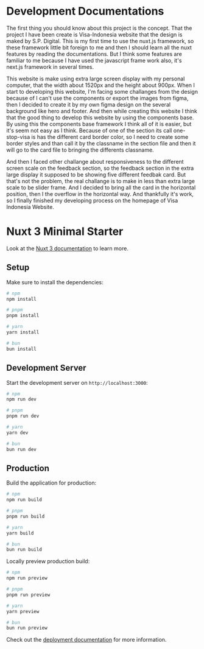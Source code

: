 # Development Documentations

The first thing you should know about this project is the concept. That the project I have been create is Visa-Indonesia website that the design is maked by S.P. Digital.
This is my first time to use the nuxt.js framework, so these framework little bit foreign to me and then I should learn all the nuxt features by reading the documentations. But I think some features are familiar to me because I have used the javascript frame work also, it's next.js framework in several times. 

This website is make using extra large screen display with my personal computer, that the width about 1520px and the height about 900px. When I start to developing this website, I'm facing some challanges from the design because of I can't use the components or export the images from figma, then I decided to create it by my own figma design on the several background like hero and footer. And then while creating this website I think that the good thing to develop this website by using the components base. By using this the components base framework I think all of it is easier, but it's seem not easy as I think. Because of one of the section its call one-stop-visa is has the different card border color, so I need to create some border styles and than call it by the classname in the section file and then it will go to the card file to bringing the differents classname.

And then I faced other challange about responsiveness to the different screen scale on the feedback section, so the feedback section in the extra large display it supposed to be showing five different feedbak card. But that's not the problem, the real challange is to make in less than extra large scale to be slider frame. And I decided to bring all the card in the horizontal position, then I the overflow in the horizontal way. And thankfully it's work, so I finally finished my developing process on the homepage of Visa Indonesia Website.

# Nuxt 3 Minimal Starter

Look at the [Nuxt 3 documentation](https://nuxt.com/docs/getting-started/introduction) to learn more.

## Setup

Make sure to install the dependencies:

```bash
# npm
npm install

# pnpm
pnpm install

# yarn
yarn install

# bun
bun install
```

## Development Server

Start the development server on `http://localhost:3000`:

```bash
# npm
npm run dev

# pnpm
pnpm run dev

# yarn
yarn dev

# bun
bun run dev
```

## Production

Build the application for production:

```bash
# npm
npm run build

# pnpm
pnpm run build

# yarn
yarn build

# bun
bun run build
```

Locally preview production build:

```bash
# npm
npm run preview

# pnpm
pnpm run preview

# yarn
yarn preview

# bun
bun run preview
```

Check out the [deployment documentation](https://nuxt.com/docs/getting-started/deployment) for more information.
